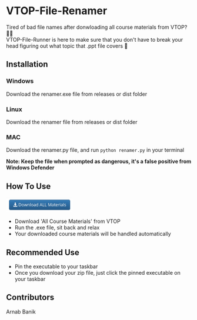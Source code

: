 # VTOP-File-Renamer
Tired of bad file names after donwloading all course materials from VTOP? :face_with_spiral_eyes:  
VTOP-File-Runner is here to make sure that you don't have to break your head figuring out what topic that .ppt file covers :partying_face:	

## Installation
### Windows
Download the renamer.exe file from releases or dist folder
### Linux
Download the renamer file from releases or dist folder  
### MAC
Download the renamer.py file, and run ```python renamer.py``` in your terminal
  
**Note: Keep the file when prompted as dangerous, it's a false positive from Windows Defender**

## How To Use
<img src="https://github.com/ArnabBanik-repo/VTOP-File-Renamer/blob/main/build/renamer/ss.png" width="180"/>
<ul>
<li>Download 'All Course Materials' from VTOP</li>
<li>Run the .exe file, sit back and relax</li>
<li>Your downloaded course materials will be handled automatically</li>
</ul>
<h2>Recommended Use</h2>
<ul>
  <li>Pin the executable to your taskbar</li>
  <li>Once you download your zip file, just click the pinned executable on your taskbar</li>
</ul>
<h2> Contributors </h2>
<p>Arnab Banik</p>
